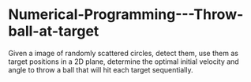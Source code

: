 # Numerical-Programming---Throw-ball-at-target
Given a image of randomly scattered circles, detect them, use them as target positions in a 2D plane, determine the optimal initial velocity and angle to throw a ball that will hit each target sequentially.
